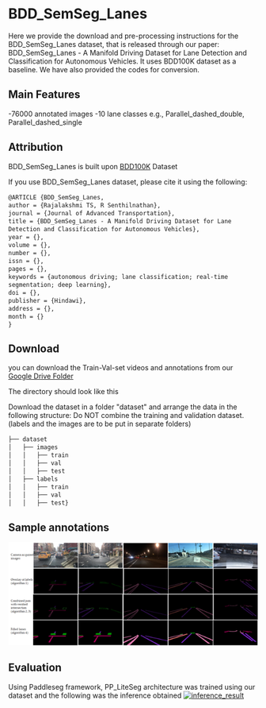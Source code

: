# BDD_SemSeg_Lanes

Here we provide the download and pre-processing instructions for the BDD_SemSeg_Lanes dataset, that is released through our paper: BDD_SemSeg_Lanes - A Manifold Driving Dataset for Lane Detection and Classification for Autonomous Vehicles. It uses BDD100K dataset as a baseline. We have also provided the codes for conversion. 

## Main Features
-76000 annotated images
-10 lane classes e.g., Parallel_dashed_double, Parallel_dashed_single

## Attribution
BDD_SemSeg_Lanes is built upon [BDD100K](https://arxiv.org/abs/1805.04687) Dataset

If you use BDD_SemSeg_Lanes dataset, please cite it using the following:

    @ARTICLE {BDD_SemSeg_Lanes,
    author = {Rajalakshmi TS, R Senthilnathan},
    journal = {Journal of Advanced Transportation},
    title = {BDD_SemSeg_Lanes - A Manifold Driving Dataset for Lane Detection and Classification for Autonomous Vehicles},
    year = {},
    volume = {},
    number = {},
    issn = {},
    pages = {},
    keywords = {autonomous driving; lane classification; real-time segmentation; deep learning},
    doi = {},
    publisher = {Hindawi},
    address = {},
    month = {}
    }

## Download
you can download the Train-Val-set videos and annotations from our [Google Drive Folder](https://drive.google.com/drive/folders/1f-FgSjEyKFtVl6bh4zCESebYNLGUGXJ8?usp=sharing)

The directory should look like this

Download the dataset in a folder "dataset" and arrange the data in the following structure: Do NOT combine the training and validation dataset. (labels and the images are to be put in separate folders)

    ├── dataset
    │   ├── images
    │   │   ├── train
    │   │   ├── val
    │   │   ├── test
    │   ├── labels
    │   │   ├── train
    │   │   ├── val
    │   │   ├── test}

## Sample annotations

[![Sample annotation](annotation_sample.png)](https://drive.google.com/file/d/1GKPcgUVFgBdHzjd-GU3hpLp7DnR_xXlD/view?usp=sharing)

## Evaluation

Using Paddleseg framework, PP_LiteSeg architecture was trained using our dataset and the following was the inference obtained
[![inference_result](inference_result.png)](https://drive.google.com/file/d/17WX0eiKi1nLrB3-khpHwwt3SFDOnNPou/view?usp=sharing)
    

